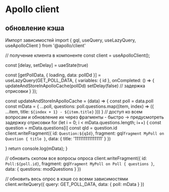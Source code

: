 Apollo client
============================
## обновление кэша
Импорт зависимостей
import { gql, useQuery, useLazyQuery, useApolloClient } from '@apollo/client'

// получение клиента в компоненте
const client = useApolloClient();


const [delay, setDelay] = uaeState(true)

const [getPollData, { loading, data: pollDd }] = useLazyQuery(GET_POLL_DATA, {
  variables: {
    id
  },
  onCompleted: () => {
    updateAndStoreInApolloCache(pollDd)
    setDelay(false)                                             // задержка отрисовки
  }
});

const updateAndStoreInApolloCache = (data) => {
  const poll = data.poll
  const mData = {
    ...poll,
    questions: poll.questions.map((item, index) => ({
      ...item,
      title: `${index + 1} - ${item.title}`
    }))
  }
  // доступ ко всем вопросам и обновление их через фрагменты - быстро -> предусмотреть задержку отрисовки
  for (let i = 0; i < mData.questions.length; i++) {
    const question = mData.questions[i]
    const qId = question.id
    client.writeFragment({
      id: `Question:${qId}`,
      fragment: gql`
        fragment MyPoll on Question {
          title
        }
        `,
      data: {
        title: '111111111111111'
      }
    })

  }
  return
  console.log(mData);
}

// обновить скопом все вопросы опроса
client.writeFragment({
  id: `Poll:${poll.id}`,
  fragment: gql`
    fragment MyPoll on Poll {
      questions
    }
    `,
  data: {
    questions: modQuestions
  }
})

// обновить весь опрос в кэше со всеми зависимостями
client.writeQuery({
  query: GET_POLL_DATA,
  data: {
    poll: mData
  }
})